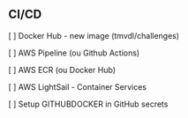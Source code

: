 ## CI/CD

[ ] Docker Hub - new image (tmvdl/challenges)

[ ] AWS Pipeline (ou Github Actions)

[ ] AWS ECR (ou Docker Hub)

[ ] AWS LightSail - Container Services

[ ] Setup GITHUBDOCKER in GitHub secrets
